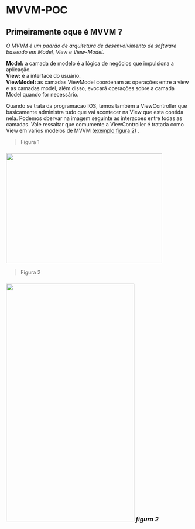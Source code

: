 # MVVM-POC
## Primeiramente oque é MVVM ?  
*O MVVM é um padrão de arquitetura de desenvolvimento de software baseado em Model, View e View-Model.*  
  
**Model:** a camada de modelo é a lógica de negócios que impulsiona a aplicação.  
**View:** é a interface do usuário.  
**ViewModel:** as camadas ViewModel coordenam as operações entre a view e as camadas model, além disso, 
evocará operações sobre a camada Model quando for necessário.  
  
 
Quando se trata da programacao IOS, temos também a ViewController que basicamente administra tudo que vai acontecer na View que esta contida nela. Podemos obervar na imagem seguinte as interacoes entre todas as camadas. Vale ressaltar que comumente a ViewController é tratada como View em varios modelos de MVVM [(exemplo figura 2)](https://github.com/Luizerz/MVVM-POC/edit/main/README.md#-figura-2) .  

> Figura 1
  
### <img src="https://i.ytimg.com/vi/nWSHWWV8Nas/maxresdefault.jpg" width="426" height="300" />

> Figura 2

### <img src="https://koenig-media.raywenderlich.com/uploads/2019/12/MVVM-Diagram.png" width="350" height="650" /> *figura 2*
